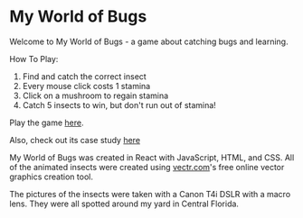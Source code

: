 # My World of Bugs

Welcome to My World of Bugs - a game about catching bugs and learning.

How To Play:

1. Find and catch the correct insect
2. Every mouse click costs 1 stamina
3. Click on a mushroom to regain stamina
4. Catch 5 insects to win, but don't run out of stamina!

Play the game [here](https://myworldofbugs.herokuapp.com/).

Also, check out its case study [here](https://smiley-coyote.github.io/myblog/myworldofbugs)

My World of Bugs was created in React with JavaScript, HTML, and CSS. 
All of the animated insects were created using [vectr.com](https://vectr.com/)'s 
free online vector graphics creation tool.

The pictures of the insects were taken with a Canon T4i DSLR with a macro lens. 
They were all spotted around my yard in Central Florida.

